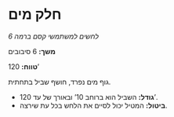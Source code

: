 # חלק מים

*לחשים למשתמשי קסם ברמה 6*

**משך:** 6 סיבובים

**טווח:** 120’

גוף מים נפרד, חושף שביל בתחתית.

- **גודל:** השביל הוא ברוחב 10’ ובאורך של עד 120’.
- **ביטול:** המטיל יכול לסיים את הלחש בכל עת שירצה.